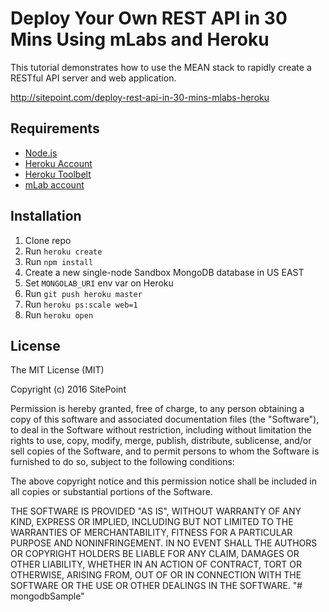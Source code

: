 # Deploy Your Own REST API in 30 Mins Using mLabs and Heroku

This tutorial demonstrates how to use the MEAN stack to rapidly create a RESTful API server and web application.

http://sitepoint.com/deploy-rest-api-in-30-mins-mlabs-heroku

## Requirements

* [Node.js](http://nodejs.org/)
* [Heroku Account](https://signup.heroku.com/)
* [Heroku Toolbelt](https://toolbelt.heroku.com/)
* [mLab account](https://mlab.com/signup/)

## Installation

1. Clone repo
2. Run `heroku create`
3. Run `npm install`
4. Create a new single-node Sandbox MongoDB database in US EAST
5. Set `MONGOLAB_URI` env var on Heroku
6. Run `git push heroku master`
7. Run `heroku ps:scale web=1`
8. Run `heroku open`

## License

The MIT License (MIT)

Copyright (c) 2016 SitePoint

Permission is hereby granted, free of charge, to any person obtaining a copy of this software and associated documentation files (the "Software"), to deal in the Software without restriction, including without limitation the rights to use, copy, modify, merge, publish, distribute, sublicense, and/or sell copies of the Software, and to permit persons to whom the Software is furnished to do so, subject to the following conditions:

The above copyright notice and this permission notice shall be included in all copies or substantial portions of the Software.

THE SOFTWARE IS PROVIDED "AS IS", WITHOUT WARRANTY OF ANY KIND, EXPRESS OR IMPLIED, INCLUDING BUT NOT LIMITED TO THE WARRANTIES OF MERCHANTABILITY, FITNESS FOR A PARTICULAR PURPOSE AND NONINFRINGEMENT. IN NO EVENT SHALL THE AUTHORS OR COPYRIGHT HOLDERS BE LIABLE FOR ANY CLAIM, DAMAGES OR OTHER LIABILITY, WHETHER IN AN ACTION OF CONTRACT, TORT OR OTHERWISE, ARISING FROM, OUT OF OR IN CONNECTION WITH THE SOFTWARE OR THE USE OR OTHER DEALINGS IN THE SOFTWARE.
"# mongodbSample" 
